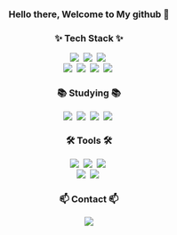<!--타이틀 부분-->
<div align="center">
  <h3>Hello there, Welcome to My github 👋 </h3>
</div>


<!--내용 부분-->
<h3 align="center">✨ Tech Stack ✨</h3>
<div align="center">
  <img src="https://img.shields.io/badge/html5-E34F26?style=for-the-badge&logo=html5&logoColor=white">&nbsp
  <img src="https://img.shields.io/badge/css3-1572B6?style=for-the-badge&logo=css3&logoColor=white">&nbsp
  <img src="https://img.shields.io/badge/javascript-F7DF1E?style=for-the-badge&logo=javascript&logoColor=white">&nbsp
</div>
<div align="center">
  <img src="https://img.shields.io/badge/mysql-4479A1?style=for-the-badge&logo=mysql&logoColor=white">&nbsp
  <img src="https://img.shields.io/badge/postgresql-4169E1?style=for-the-badge&logo=postgresql&logoColor=white">&nbsp
  <img src="https://img.shields.io/badge/node.js-339933?style=for-the-badge&logo=node.js&logoColor=white">&nbsp
  <img src="https://img.shields.io/badge/arduino-00878F?style=for-the-badge&logo=arduino&logoColor=white">&nbsp
</div>


<h3 align="center">📚 Studying 📚</h3>
<div align="center">
  <img src="https://img.shields.io/badge/react-61DAFB?style=for-the-badge&logo=react&logoColor=white">&nbsp
  <img src="https://img.shields.io/badge/typescript-3178C6?style=for-the-badge&logo=typescript&logoColor=white">&nbsp
  <img src="https://img.shields.io/badge/spring-6DB33F?style=for-the-badge&logo=spring&logoColor=white">&nbsp
  <img src="https://img.shields.io/badge/webgl-990000?style=for-the-badge&logo=webgl&logoColor=white">&nbsp
</div>


<h3 align="center">🛠 Tools 🛠</h3>
<div align="center">
  <img src="https://img.shields.io/badge/git-F05033.svg?style=for-the-badge&logo=git&logoColor=white" />&nbsp
  <img src="https://img.shields.io/badge/github-181717.svg?style=for-the-badge&logo=github&logoColor=white" />&nbsp
  <img src="https://img.shields.io/badge/Notion-F3F3F3.svg?style=for-the-badge&logo=notion&logoColor=black" />&nbsp
</div>
<div align="center">
  <img src="https://img.shields.io/badge/intellijidea-000000.svg?style=for-the-badge&logo=intellijidea&logoColor=22ABF3" />&nbsp
  <img src="https://img.shields.io/badge/visualstudio-5C2D91.svg?style=for-the-badge&logo=visualstudio&logoColor=F37726" />&nbsp
</div>


<h3 align="center">📫 Contact 📫</h3>
<div align="center">
  <a href="mailto:bas33@naver.com">
    <img src="https://img.shields.io/badge/bas33@naver.com-D14836?style=for-the-badge&logo=gmail&logoColor=white"/>
  </a>
</div>
